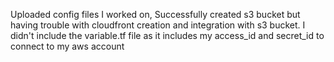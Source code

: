 Uploaded config files I worked on, Successfully created s3 bucket but having trouble with cloudfront creation and integration with s3 bucket. I didn't include the variable.tf file as it includes my access_id and secret_id to connect to my aws account
